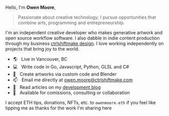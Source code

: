 Hello, I'm **Owen Moore**,

> Passionate about creative technology; I pursue opportunities that combine arts, programming and entrepreneurship.

I'm an independent creative developer who makes generative artwork and open source workflow software. I also dabble in indie content production through my business [ctrlshiftmake design](https://www.ctrlshiftmake.com/). I love working independently on projects that bring joy to the world.

- 🌎 &nbsp; Live in Vancouver, BC
- 💻 &nbsp; Write code in Go, Javascript, Python, GLSL and C#
- 🎨 &nbsp; Create artworks via custom code and Blender
- 📫 &nbsp; Email me directly at owen.moore@ctrlshiftmake.com
- 📝 &nbsp; Read articles on my [development blog](https://owenmoore.hashnode.dev/)
- 📅 &nbsp; Available for comissions, consulting or collaboration

I accept ETH tips, donations, NFTs, etc. to `owenmoore.eth` if you feel like tipping me as thanks for the work I'm sharing here